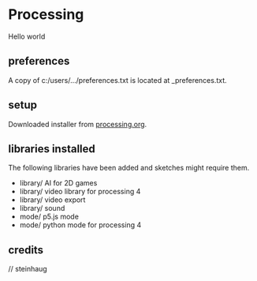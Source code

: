 # Processing

Hello world

## preferences

A copy of c:/users/.../preferences.txt is located at _preferences.txt.

## setup

Downloaded installer from [processing.org](https://processing.org/).

## libraries installed

The following libraries have been added and sketches might require them.

- library/ AI for 2D games
- library/ video library for processing 4
- library/ video export
- library/ sound
- mode/ p5.js mode
- mode/ python mode for processing 4

## credits

// steinhaug
